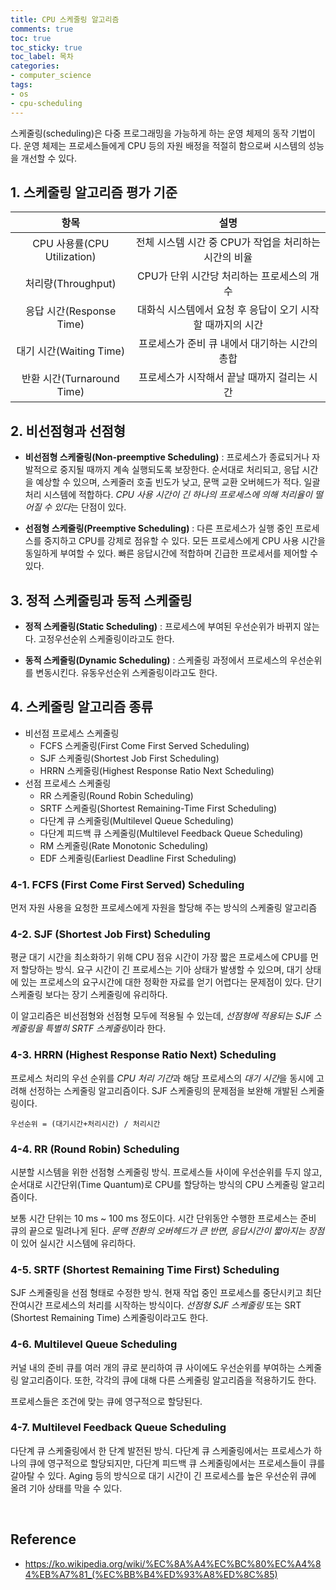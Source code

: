 ```yaml
---
title: CPU 스케줄링 알고리즘
comments: true
toc: true
toc_sticky: true
toc_label: 목차
categories:
- computer_science
tags:
- os
- cpu-scheduling
---
```


스케줄링(scheduling)은 다중 프로그래밍을 가능하게 하는 운영 체제의 동작 기법이다. 
운영 체제는 프로세스들에게 CPU 등의 자원 배정을 적절히 함으로써 시스템의 성능을 개선할 수 있다.

## 1. 스케줄링 알고리즘 평가 기준

| 항목 | 설명 |
| :---: | :---: |
| CPU 사용률(CPU Utilization) | 전체 시스템 시간 중 CPU가 작업을 처리하는 시간의 비율 |
| 처리량(Throughput) | CPU가 단위 시간당 처리하는 프로세스의 개수 |
| 응답 시간(Response Time) | 대화식 시스템에서 요청 후 응답이 오기 시작할 때까지의 시간 |
| 대기 시간(Waiting Time) | 프로세스가 준비 큐 내에서 대기하는 시간의 총합 |
| 반환 시간(Turnaround Time) | 프로세스가 시작해서 끝날 때까지 걸리는 시간 |


## 2. 비선점형과 선점형

- <b>비선점형 스케줄링(Non-preemptive Scheduling)</b> : 
프로세스가 종료되거나 자발적으로 중지될 때까지 계속 실행되도록 보장한다.
순서대로 처리되고, 응답 시간을 예상할 수 있으며, 스케줄러 호출 빈도가 낮고, 문맥 교환 오버헤드가 적다. 
일괄 처리 시스템에 적합하다.
*CPU 사용 시간이 긴 하나의 프로세스에 의해 처리율이 떨어질 수 있다*는 단점이 있다.

- <b>선점형 스케줄링(Preemptive Scheduling)</b> : 
다른 프로세스가 실행 중인 프로세스를 중지하고 CPU를 강제로 점유할 수 있다. 
모든 프로세스에게 CPU 사용 시간을 동일하게 부여할 수 있다. 
빠른 응답시간에 적합하며 긴급한 프로세서를 제어할 수 있다. 


## 3. 정적 스케줄링과 동적 스케줄링

- <b>정적 스케줄링(Static Scheduling)</b> : 
프로세스에 부여된 우선순위가 바뀌지 않는다. 고정우선순위 스케줄링이라고도 한다.

- <b>동적 스케줄링(Dynamic Scheduling)</b> :
스케줄링 과정에서 프로세스의 우선순위를 변동시킨다. 유동우선순위 스케줄링이라고도 한다.


## 4. 스케줄링 알고리즘 종류
- 비선점 프로세스 스케줄링
  - FCFS 스케줄링(First Come First Served Scheduling)
  - SJF 스케줄링(Shortest Job First Scheduling)
  - HRRN 스케줄링(Highest Response Ratio Next Scheduling)
- 선점 프로세스 스케줄링
  - RR 스케줄링(Round Robin Scheduling)
  - SRTF 스케줄링(Shortest Remaining-Time First Scheduling)
  - 다단계 큐 스케줄링(Multilevel Queue Scheduling)
  - 다단계 피드백 큐 스케줄링(Multilevel Feedback Queue Scheduling)
  - RM 스케줄링(Rate Monotonic Scheduling)
  - EDF 스케줄링(Earliest Deadline First Scheduling)


### 4-1. FCFS (First Come First Served) Scheduling
먼저 자원 사용을 요청한 프로세스에게 자원을 할당해 주는 방식의 스케줄링 알고리즘


### 4-2. SJF (Shortest Job First) Scheduling
평균 대기 시간을 최소화하기 위해 CPU 점유 시간이 가장 짧은 프로세스에 CPU를 먼저 할당하는 방식.
요구 시간이 긴 프로세스는 기아 상태가 발생할 수 있으며, 
대기 상태에 있는 프로세스의 요구시간에 대한 정확한 자료를 얻기 어렵다는 문제점이 있다. 
단기 스케줄링 보다는 장기 스케줄링에 유리하다.

이 알고리즘은 비선점형와 선점형 모두에 적용될 수 있는데, *선점형에 적용되는 SJF 스케줄링을 특별히 SRTF 스케줄링*이라 한다.


### 4-3. HRRN (Highest Response Ratio Next) Scheduling
프로세스 처리의 우선 순위를 *CPU 처리 기간*과 해당 프로세스의 *대기 시간*을 동시에 고려해 선정하는 스케줄링 알고리즘이다. 
SJF 스케줄링의 문제점을 보완해 개발된 스케줄링이다.
```
우선순위 = (대기시간+처리시간) / 처리시간
```


### 4-4. RR (Round Robin) Scheduling
시분할 시스템을 위한 선점형 스케줄링 방식. 
프로세스들 사이에 우선순위를 두지 않고, 순서대로 시간단위(Time Quantum)로 CPU를 할당하는 방식의 CPU 스케줄링 알고리즘이다.

보통 시간 단위는 10 ms ~ 100 ms 정도이다. 
시간 단위동안 수행한 프로세스는 준비 큐의 끝으로 밀려나게 된다. 
*문맥 전환의 오버헤드가 큰 반면, 응답시간이 짧아지는 장점*이 있어 실시간 시스템에 유리하다.


### 4-5. SRTF (Shortest Remaining Time First) Scheduling
SJF 스케줄링을 선점 형태로 수정한 방식. 
현재 작업 중인 프로세스를 중단시키고 최단 잔여시간 프로세스의 처리를 시작하는 방식이다. 
*선점형 SJF 스케줄링* 또는 SRT (Shortest Remaining Time) 스케줄링이라고도 한다.


### 4-6. Multilevel Queue Scheduling
커널 내의 준비 큐를 여러 개의 큐로 분리하여 큐 사이에도 우선순위를 부여하는 스케줄링 알고리즘이다.
또한, 각각의 큐에 대해 다른 스케줄링 알고리즘을 적용하기도 한다.

프로세스들은 조건에 맞는 큐에 영구적으로 할당된다.


### 4-7. Multilevel Feedback Queue Scheduling
다단계 큐 스케줄링에서 한 단계 발전된 방식. 
다단계 큐 스케줄링에서는 프로세스가 하나의 큐에 영구적으로 할당되지만, 
다단계 피드백 큐 스케줄링에서는 프로세스들이 큐를 갈아탈 수 있다.
Aging 등의 방식으로 대기 시간이 긴 프로세스를 높은 우선순위 큐에 올려 기아 상태를 막을 수 있다.


<br>

## Reference
- https://ko.wikipedia.org/wiki/%EC%8A%A4%EC%BC%80%EC%A4%84%EB%A7%81_(%EC%BB%B4%ED%93%A8%ED%8C%85)
